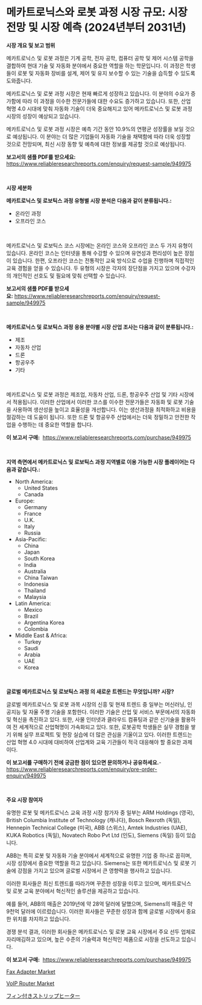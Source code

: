 <p><h1>메카트로닉스와 로봇 과정 시장 규모: 시장 전망 및 시장 예측 (2024년부터 2031년)</h1></p><p><strong>시장 개요 및 보고 범위</strong></p>
<p><p>메카트로닉스 및 로봇 과정은 기계 공학, 전자 공학, 컴퓨터 공학 및 제어 시스템 공학을 결합하여 현대 기술 및 자동화 분야에서 중요한 역할을 하는 학문입니다. 이 과정은 학생들이 로봇 및 자동화 장비를 설계, 제어 및 유지 보수할 수 있는 기술을 습득할 수 있도록 도와줍니다.</p><p>메카트로닉스 및 로봇 과정 시장은 현재 빠르게 성장하고 있습니다. 이 분야의 수요가 증가함에 따라 이 과정을 이수한 전문가들에 대한 수요도 증가하고 있습니다. 또한, 산업 혁명 4.0 시대에 맞춰 자동화 기술이 더욱 중요해지고 있어 메카트로닉스 및 로봇 과정 시장의 성장이 예상되고 있습니다.</p><p>메카트로닉스 및 로봇 과정 시장은 예측 기간 동안 10.9%의 연평균 성장률을 보일 것으로 예상됩니다. 이 분야는 더 많은 기업들이 자동화 기술을 채택함에 따라 더욱 성장할 것으로 전망되며, 최신 시장 동향 및 예측에 대한 정보를 제공할 것으로 예상됩니다.</p></p>
<p><strong>보고서의 샘플 PDF를 받으세요:</strong> <a href="https://www.reliableresearchreports.com/enquiry/request-sample/949975">https://www.reliableresearchreports.com/enquiry/request-sample/949975</a></p>
<p>&nbsp;</p>
<p><strong>시장 세분화</strong></p>
<p><strong>메카트로닉스 및 로보틱스 과정 유형별 시장 분석은 다음과 같이 분류됩니다.:</strong></p>
<p><ul><li>온라인 과정</li><li>오프라인 코스</li></ul></p>
<p>&nbsp;</p>
<p><p>메카트로닉스 및 로보틱스 코스 시장에는 온라인 코스와 오프라인 코스 두 가지 유형이 있습니다. 온라인 코스는 인터넷을 통해 수강할 수 있으며 유연성과 편리성이 높은 장점이 있습니다. 한편, 오프라인 코스는 전통적인 교육 방식으로 수업을 진행하며 직접적인 교육 경험을 얻을 수 있습니다. 두 유형의 시장은 각자의 장단점을 가지고 있으며 수강자의 개인적인 선호도 및 필요에 맞춰 선택할 수 있습니다.</p></p>
<p><strong>보고서의 샘플 PDF를 받으세요:</strong>&nbsp;<a href="https://www.reliableresearchreports.com/enquiry/request-sample/949975">https://www.reliableresearchreports.com/enquiry/request-sample/949975</a></p>
<p>&nbsp;</p>
<p><strong> 메카트로닉스 및 로보틱스 과정 응용 분야별 시장 산업 조사는 다음과 같이 분류됩니다.:</strong></p>
<p><ul><li>제조</li><li>자동차 산업</li><li>드론</li><li>항공우주</li><li>기타</li></ul></p>
<p>&nbsp;</p>
<p><p>메카트로닉스 및 로봇 과정은 제조업, 자동차 산업, 드론, 항공우주 산업 및 기타 시장에서 적용됩니다. 이러한 산업에서 이러한 코스를 이수한 전문가들은 자동화 및 로봇 기술을 사용하여 생산성을 높이고 효율성을 개선합니다. 이는 생산과정을 최적화하고 비용을 절감하는 데 도움이 됩니다. 또한 드론 및 항공우주 산업에서는 더욱 정밀하고 안전한 작업을 수행하는 데 중요한 역할을 합니다.</p></p>
<p><strong>이 보고서 구매:</strong>&nbsp; <a href="https://www.reliableresearchreports.com/purchase/949975">https://www.reliableresearchreports.com/purchase/949975</a></p>
<p>&nbsp;</p>
<p><strong>지역 측면에서 메카트로닉스 및 로보틱스 과정 지역별로 이용 가능한 시장 플레이어는 다음과 같습니다.:</strong></p>
<p><ul>
    <li>
        North America:
        <ul>
            <li>United States</li>
            <li>Canada</li>
        </ul>
    </li>
    <li>
        Europe:
        <ul>
            <li>Germany</li>
            <li>France</li>
            <li>U.K.</li>
            <li>Italy</li>
            <li>Russia</li>
        </ul>
    </li>
    <li>
        Asia-Pacific:
        <ul>
            <li>China</li>
            <li>Japan</li>
            <li>South Korea</li>
            <li>India</li>
            <li>Australia</li>
            <li>China Taiwan</li>
            <li>Indonesia</li>
            <li>Thailand</li>
            <li>Malaysia</li>
        </ul>
    </li>
    <li>
        Latin America:
        <ul>
            <li>Mexico</li>
            <li>Brazil</li>
            <li>Argentina Korea</li>
            <li>Colombia</li>
        </ul>
    </li>
    <li>
        Middle East & Africa:
        <ul>
            <li>Turkey</li>
            <li>Saudi</li>
            <li>Arabia</li>
            <li>UAE</li>
            <li>Korea</li>
        </ul>
    </li>
    </ul></p>
<p>&nbsp;</p>
<p><strong>글로벌 메카트로닉스 및 로보틱스 과정 의 새로운 트렌드는 무엇입니까? 시장?</strong></p>
<p><p>글로벌 메카트로닉스 및 로봇 과목 시장의 신흥 및 현재 트렌드 중 일부는 머신러닝, 인공지능 및 자율 주행 기술을 포함한다. 이러한 기술은 산업 및 서비스 부문에서의 자동화 및 혁신을 촉진하고 있다. 또한, 사물 인터넷과 클라우드 컴퓨팅과 같은 신기술을 활용하여 전 세계적으로 산업혁명이 가속화되고 있다. 또한, 로봇공학 학생들은 실무 경험을 쌓기 위해 실무 프로젝트 및 현장 실습에 더 많은 관심을 기울이고 있다. 이러한 트렌드는 산업 혁명 4.0 시대에 대비하여 산업계와 교육 기관들이 적극 대응해야 할 중요한 과제이다.</p></p>
<p><strong>이 보고서를 구매하기 전에 궁금한 점이 있으면 문의하거나 공유하세요.</strong>- <a href="https://www.reliableresearchreports.com/enquiry/pre-order-enquiry/949975">https://www.reliableresearchreports.com/enquiry/pre-order-enquiry/949975</a></p>
<p>&nbsp;</p>
<p><strong>주요 시장 참여자</strong></p>
<p><p>유명한 로봇 및 메카트로닉스 교육 과정 시장 참가자 중 일부는 ARM Holdings (영국), British Columbia Institute of Technology (캐나다), Bosch Rexroth (독일), Hennepin Technical College (미국), ABB (스위스), Amtek Industries (UAE), KUKA Robotics (독일), Novatech Robo Pvt Ltd (인도), Siemens (독일) 등이 있습니다.</p><p>ABB는 특히 로봇 및 자동화 기술 분야에서 세계적으로 유명한 기업 중 하나로 꼽히며, 시장 성장에서 중요한 역할을 하고 있습니다. Siemens는 또한 메카트로닉스 및 로봇 기술에 강점을 가지고 있으며 글로벌 시장에서 큰 영향력을 행사하고 있습니다.</p><p>이러한 회사들은 최신 트렌드를 따라가며 꾸준한 성장을 이루고 있으며, 메카트로닉스 및 로봇 교육 분야에서 혁신적인 솔루션을 제공하고 있습니다. </p><p>예를 들어, ABB의 매출은 2019년에 약 28억 달러에 달했으며, Siemens의 매출은 약 9천억 달러에 이르렀습니다. 이러한 회사들은 꾸준한 성장과 함께 글로벌 시장에서 중요한 위치를 차지하고 있습니다.</p><p>경쟁 분석 결과, 이러한 회사들은 메카트로닉스 및 로봇 교육 시장에서 주요 선두 업체로 자리매김하고 있으며, 높은 수준의 기술력과 혁신적인 제품으로 시장을 선도하고 있습니다.</p></p>
<p><strong>이 보고서 구매:</strong>&nbsp;&nbsp;<a href="https://www.reliableresearchreports.com/purchase/949975">https://www.reliableresearchreports.com/purchase/949975</a></p>
<p><p><a href="https://github.com/zjyglelu/Market-Research-Report-List-2/blob/main/fax-adapter-market.md">Fax Adapter Market</a></p><p><a href="https://github.com/mbisetmhermsr/Market-Research-Report-List-1/blob/main/voip-router-market.md">VoIP Router Market</a></p><p><a href="https://github.com/SarahFahey88/Market-Research-Report-List-1/blob/main/989978510648.md">フィン付きストリップヒーター</a></p></p>
